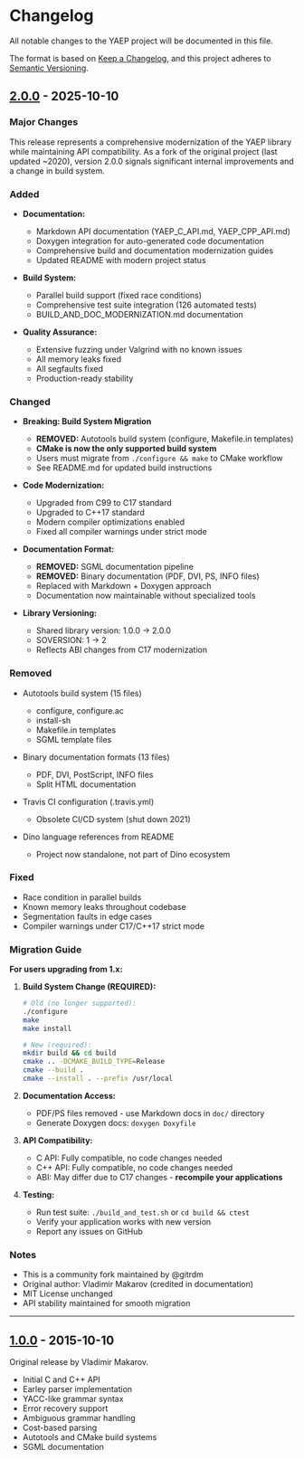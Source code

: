 # Changelog

All notable changes to the YAEP project will be documented in this file.

The format is based on [Keep a Changelog](https://keepachangelog.com/en/1.0.0/),
and this project adheres to [Semantic Versioning](https://semver.org/spec/v2.0.0.html).

## [2.0.0] - 2025-10-10

### Major Changes

This release represents a comprehensive modernization of the YAEP library while maintaining API compatibility. As a fork of the original project (last updated ~2020), version 2.0.0 signals significant internal improvements and a change in build system.

### Added

- **Documentation:**
  - Markdown API documentation (YAEP_C_API.md, YAEP_CPP_API.md)
  - Doxygen integration for auto-generated code documentation
  - Comprehensive build and documentation modernization guides
  - Updated README with modern project status

- **Build System:**
  - Parallel build support (fixed race conditions)
  - Comprehensive test suite integration (126 automated tests)
  - BUILD_AND_DOC_MODERNIZATION.md documentation

- **Quality Assurance:**
  - Extensive fuzzing under Valgrind with no known issues
  - All memory leaks fixed
  - All segfaults fixed
  - Production-ready stability

### Changed

- **Breaking: Build System Migration**
  - **REMOVED:** Autotools build system (configure, Makefile.in templates)
  - **CMake is now the only supported build system**
  - Users must migrate from `./configure && make` to CMake workflow
  - See README.md for updated build instructions

- **Code Modernization:**
  - Upgraded from C99 to C17 standard
  - Upgraded to C++17 standard
  - Modern compiler optimizations enabled
  - Fixed all compiler warnings under strict mode

- **Documentation Format:**
  - **REMOVED:** SGML documentation pipeline
  - **REMOVED:** Binary documentation (PDF, DVI, PS, INFO files)
  - Replaced with Markdown + Doxygen approach
  - Documentation now maintainable without specialized tools

- **Library Versioning:**
  - Shared library version: 1.0.0 → 2.0.0
  - SOVERSION: 1 → 2
  - Reflects ABI changes from C17 modernization

### Removed

- Autotools build system (15 files)
  - configure, configure.ac
  - install-sh
  - Makefile.in templates
  - SGML template files
  
- Binary documentation formats (13 files)
  - PDF, DVI, PostScript, INFO files
  - Split HTML documentation
  
- Travis CI configuration (.travis.yml)
  - Obsolete CI/CD system (shut down 2021)

- Dino language references from README
  - Project now standalone, not part of Dino ecosystem

### Fixed

- Race condition in parallel builds
- Known memory leaks throughout codebase
- Segmentation faults in edge cases
- Compiler warnings under C17/C++17 strict mode

### Migration Guide

**For users upgrading from 1.x:**

1. **Build System Change (REQUIRED):**
   ```bash
   # Old (no longer supported):
   ./configure
   make
   make install
   
   # New (required):
   mkdir build && cd build
   cmake .. -DCMAKE_BUILD_TYPE=Release
   cmake --build .
   cmake --install . --prefix /usr/local
   ```

2. **Documentation Access:**
   - PDF/PS files removed - use Markdown docs in `doc/` directory
   - Generate Doxygen docs: `doxygen Doxyfile`

3. **API Compatibility:**
   - C API: Fully compatible, no code changes needed
   - C++ API: Fully compatible, no code changes needed
   - ABI: May differ due to C17 changes - **recompile your applications**

4. **Testing:**
   - Run test suite: `./build_and_test.sh` or `cd build && ctest`
   - Verify your application works with new version
   - Report any issues on GitHub

### Notes

- This is a community fork maintained by @gitrdm
- Original author: Vladimir Makarov (credited in documentation)
- MIT License unchanged
- API stability maintained for smooth migration

---

## [1.0.0] - 2015-10-10

Original release by Vladimir Makarov.

- Initial C and C++ API
- Earley parser implementation
- YACC-like grammar syntax
- Error recovery support
- Ambiguous grammar handling
- Cost-based parsing
- Autotools and CMake build systems
- SGML documentation

[2.0.0]: https://github.com/gitrdm/yaep/compare/v1.0.0...v2.0.0
[1.0.0]: https://github.com/gitrdm/yaep/releases/tag/v1.0.0
